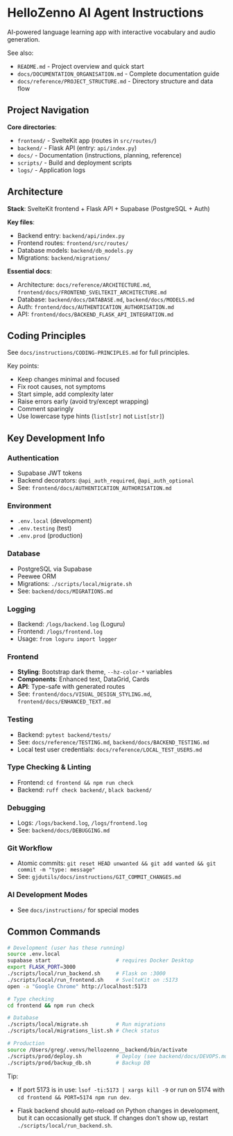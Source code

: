 # HelloZenno AI Agent Instructions

AI-powered language learning app with interactive vocabulary and audio generation.

See also:
- `README.md` - Project overview and quick start
- `docs/DOCUMENTATION_ORGANISATION.md` - Complete documentation guide
- `docs/reference/PROJECT_STRUCTURE.md` - Directory structure and data flow

## Project Navigation

**Core directories**:
- `frontend/` - SvelteKit app (routes in `src/routes/`)
- `backend/` - Flask API (entry: `api/index.py`)
- `docs/` - Documentation (instructions, planning, reference)
- `scripts/` - Build and deployment scripts
- `logs/` - Application logs

## Architecture

**Stack**: SvelteKit frontend + Flask API + Supabase (PostgreSQL + Auth)

**Key files**:
- Backend entry: `backend/api/index.py`
- Frontend routes: `frontend/src/routes/`
- Database models: `backend/db_models.py`
- Migrations: `backend/migrations/`

**Essential docs**:
- Architecture: `docs/reference/ARCHITECTURE.md`, `frontend/docs/FRONTEND_SVELTEKIT_ARCHITECTURE.md`
- Database: `backend/docs/DATABASE.md`, `backend/docs/MODELS.md`
- Auth: `frontend/docs/AUTHENTICATION_AUTHORISATION.md`
- API: `frontend/docs/BACKEND_FLASK_API_INTEGRATION.md`

## Coding Principles

See `docs/instructions/CODING-PRINCIPLES.md` for full principles.

Key points:
- Keep changes minimal and focused
- Fix root causes, not symptoms
- Start simple, add complexity later
- Raise errors early (avoid try/except wrapping)
- Comment sparingly
- Use lowercase type hints (`list[str]` not `List[str]`)

## Key Development Info

### Authentication
- Supabase JWT tokens
- Backend decorators: `@api_auth_required`, `@api_auth_optional`
- See: `frontend/docs/AUTHENTICATION_AUTHORISATION.md`

### Environment
- `.env.local` (development)
- `.env.testing` (test)
- `.env.prod` (production)

### Database
- PostgreSQL via Supabase
- Peewee ORM
- Migrations: `./scripts/local/migrate.sh`
- See: `backend/docs/MIGRATIONS.md`

### Logging
- Backend: `/logs/backend.log` (Loguru)
- Frontend: `/logs/frontend.log`
- Usage: `from loguru import logger`

### Frontend
- **Styling**: Bootstrap dark theme, `--hz-color-*` variables
- **Components**: Enhanced text, DataGrid, Cards
- **API**: Type-safe with generated routes
- See: `frontend/docs/VISUAL_DESIGN_STYLING.md`, `frontend/docs/ENHANCED_TEXT.md`

### Testing
- Backend: `pytest backend/tests/`
- See: `docs/reference/TESTING.md`, `backend/docs/BACKEND_TESTING.md`
- Local test user credentials: `docs/reference/LOCAL_TEST_USERS.md`

### Type Checking & Linting
- Frontend: `cd frontend && npm run check`
- Backend: `ruff check backend/`, `black backend/`

### Debugging
- Logs: `/logs/backend.log`, `/logs/frontend.log`
- See: `backend/docs/DEBUGGING.md`

### Git Workflow
- Atomic commits: `git reset HEAD unwanted && git add wanted && git commit -m "type: message"`
- See: `gjdutils/docs/instructions/GIT_COMMIT_CHANGES.md`

### AI Development Modes
- See `docs/instructions/` for special modes

## Common Commands

```bash
# Development (user has these running)
source .env.local
supabase start                     # requires Docker Desktop
export FLASK_PORT=3000
./scripts/local/run_backend.sh     # Flask on :3000
./scripts/local/run_frontend.sh    # SvelteKit on :5173
open -a "Google Chrome" http://localhost:5173

# Type checking
cd frontend && npm run check

# Database
./scripts/local/migrate.sh         # Run migrations
./scripts/local/migrations_list.sh # Check status

# Production
source /Users/greg/.venvs/hellozenno__backend/bin/activate
./scripts/prod/deploy.sh           # Deploy (see backend/docs/DEVOPS.md)
./scripts/prod/backup_db.sh        # Backup DB
```

Tip:
- If port 5173 is in use: `lsof -ti:5173 | xargs kill -9` or run on 5174 with `cd frontend && PORT=5174 npm run dev`.

- Flask backend should auto-reload on Python changes in development, but it can occasionally get stuck. If changes don't show up, restart `./scripts/local/run_backend.sh`.
